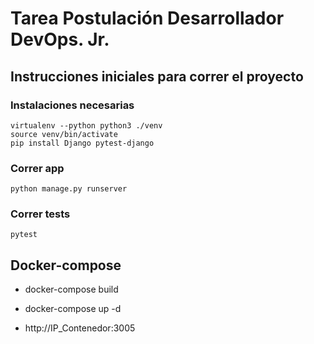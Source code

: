 # Tarea Postulación Desarrollador DevOps. Jr.

## Instrucciones iniciales para correr el proyecto

### Instalaciones necesarias
```
virtualenv --python python3 ./venv
source venv/bin/activate
pip install Django pytest-django
```

### Correr app
```
python manage.py runserver
```

### Correr tests
```
pytest
```

## Docker-compose

- docker-compose build
- docker-compose up -d

- http://IP_Contenedor:3005
